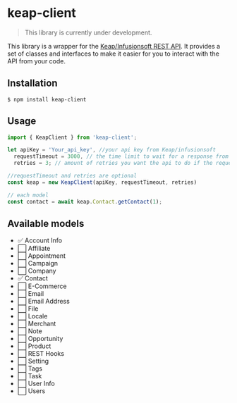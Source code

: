 # keap-client

> This library is currently under development.


This library is a wrapper for the [Keap/Infusionsoft REST API](https://developer.infusionsoft.com/docs/read/REST_API). It provides a set of classes and interfaces to make it easier for you to interact with the API from your code.


## Installation
```
$ npm install keap-client
```

## Usage

```ts
import { KeapClient } from 'keap-client';

let apiKey = 'Your_api_key', //your api key from Keap/infusionsoft
  requestTimeout = 3000, // the time limit to wait for a response from the api
  retries = 3; // amount of retries you want the api to do if the request failed

//requestTimeout and retries are optional
const keap = new KeapClient(apiKey, requestTimeout, retries) 

// each model
const contact = await keap.Contact.getContact(1); 
```

## Available models


- ✅  Account Info
- ⬜️ Affiliate
- ⬜️ Appointment
- ⬜️ Campaign
- ⬜️ Company
- ✅ Contact
- ⬜️ E-Commerce
- ⬜️ Email
- ⬜️ Email Address
- ⬜️ File
- ⬜️ Locale
- ⬜️ Merchant
- ⬜️ Note
- ⬜️ Opportunity
- ⬜️ Product
- ⬜️ REST Hooks
- ⬜️ Setting
- ⬜️ Tags
- ⬜️ Task
- ⬜️ User Info
- ⬜️ Users
